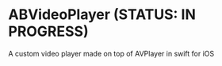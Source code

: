 # ABVideoPlayer (STATUS: IN PROGRESS)
A custom video player made on top of AVPlayer in swift for iOS
